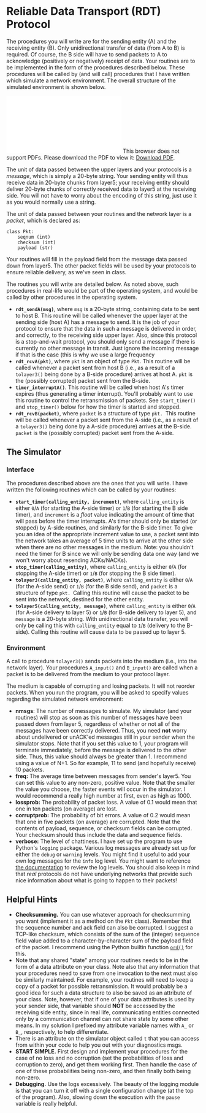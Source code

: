 # Reliable Data Transport (RDT) Protocol

The procedures you will write are for the sending entity (A) and the receiving
entity (B). Only unidirectional transfer of data (from A to B) is required. Of
course, the B side will have to send packets to A to acknowledge (positively or
negatively) receipt of data. Your routines are to be implemented in the form of
the procedures described below. These procedures will be called by (and will
call) procedures that I have written which simulate a network environment. The
overall structure of the simulated environment is shown below.

<object data="diagram.pdf" type="application/pdf" width="700px" height="700px">
    <embed src="diagram.pdf">
        This browser does not support PDFs. Please download the PDF to view it: <a href="diagram.pdf">Download PDF</a>.</p>
    </embed>
</object>

The unit of data passed between the upper layers and your protocols is a
*message*, which is simply a 20-byte string. Your sending entity will thus
receive data in 20-byte chunks from layer5; your receiving entity should deliver
20-byte chunks of correctly received data to layer5 at the receiving side. You
will not have to worry about the encoding of this string, just use it as you
would normally use a string.

The unit of data passed between your routines and the network layer is a
*packet*, which is declared as:

```
class Pkt:
    seqnum (int)
    checksum (int)
    payload (str)
```

Your routines will fill in the payload field from the message data passed down
from layer5. The other packet fields will be used by your protocols to ensure
reliable delivery, as we've seen in class.

The routines you will write are detailed below. As noted above, such procedures
in real-life would be part of the operating system, and would be called by other
procedures in the operating system.

- **`rdt_sendA(msg)`**, where `msg` is a 20-byte string, containing data to be
  sent to host B. This routine will be called whenever the upper layer at
  the sending side (host A) has a message to send. It is the job of your
  protocol to ensure that the data in such a message is delivered in order, and
  correctly, to the receiving side upper layer. Also, since this protocol is a
  stop-and-wait protocol, you should only send a message if there is currently
  no other message in transit. Just ignore the incoming message if that is the
  case (this is why we use a large frequency
- **`rdt_rcvA(pkt)`**, where `pkt` is an object of type `Pkt`. This routine will
  be called whenever a packet sent from host B (i.e., as a result of a
  `tolayer3()` being done by a B-side procedure) arrives at host A. `pkt` is the
  (possibly corrupted) packet sent from the B-side.
- **`timer_interruptA()`**. This routine will be called when host A's timer
  expires (thus generating a timer interrupt). You'll probably want to use this
  routine to control the retransmission of packets. See `start_timer()` and
  `stop_timer()` below for how the timer is started and stopped.
- **`rdt_rcvB(packet)`**, where `packet` is a structure of type `pkt. `This
  routine will be called whenever a packet sent from the A-side (i.e., as a
  result of a `tolayer3()` being done by a A-side procedure) arrives at the
  B-side. `packet` is the (possibly corrupted) packet sent from the A-side.

## The Simulator

### Interface

The procedures described above are the ones that you will write. I have
written the following routines which can be called by your routines:

- **`start_timer(calling_entity, increment)`**, where `calling_entity` is either
  `0`/`A` (for starting the A-side timer) or `1`/`B` (for starting the B side
  timer), and `increment` is a *float* value indicating the amount of time that
  will pass before the timer interrupts. A's timer should only be started (or
  stopped) by A-side routines, and similarly for the B-side timer. To give you
  an idea of the appropriate increment value to use, a packet sent into the
  network takes an average of 5 time units to arrive at the other side when
  there are no other messages in the medium. Note: you shouldn't need the timer
  for B since we will only be sending data one way (and we won't worry about
      resending ACKs/NACKs).
- **`stop_timer(calling_entity)`**, where `calling_entity` is either `0`/`A` (for
  stopping the A-side timer) or `1`/`B` (for stopping the B side timer).
- **`tolayer3(calling_entity, packet)`**, where `calling_entity` is either
  `0`/`A` (for the A-side send) or `1`/`B` (for the B side send), and `packet`
  is a structure of type `pkt. `Calling this routine will cause the packet to be
  sent into the network, destined for the other entity.
- **`tolayer5(calling_entity, message)`**, where `calling_entity` is either
  `0`/`A` (for A-side delivery to layer 5) or `1`/`B` (for B-side delivery to
  layer 5), and `message` is a 20-byte string. With unidirectional data
  transfer, you will only be calling this with `calling_entity` equal to `1`/`B`
  (delivery to the B-side). Calling this routine will cause data to be passed up
  to layer 5.

### Environment

A call to procedure `tolayer3()` sends packets into the medium (i.e., into the
network layer). Your procedures `A_input()` and `B_input()` are called when a
packet is to be delivered from the medium to your protocol layer.

The medium is capable of corrupting and losing packets. It will not reorder
packets. When you run the program, you will be asked to specify values regarding
the simulated network environment:

- **nmsgs**: The number of messages to simulate. My simulator (and your
  routines) will stop as soon as this number of messages have been passed down
  from layer 5, regardless of whether or not all of the messages have been
  correctly delivered. Thus, you need **not** worry about undelivered or
  unACK'ed messages still in your sender when the simulator stops. Note that if
  you set this value to 1, your program will terminate immediately, before the
  message is delivered to the other side. Thus, this value should always be
  greater than 1. I recommend using a value of N+1. So for example, 11 to send
  (and hopefully receive) 10 packets.
- **freq:** The average time between messages from sender's layer5. You can set
  this value to any non-zero, positive value. Note that the smaller the value
  you choose, the faster events will occur in the simulator. I would recommend a
  really high number at first, even as high as 1000.
- **lossprob:** The probability of packet loss. A value of 0.1 would mean that
  one in ten packets (on average) are lost.
- **corruptprob:** The probability of bit errors. A value of 0.2 would mean that
  one in five packets (on average) are corrupted. Note that the contents of
  payload, sequence, or checksum fields can be corrupted. Your checksum should
  thus include the data and sequence fields.
- **verbose:** The level of chattiness. I have set up the program to use
  Python's `logging` package. Various log messages are already set up for either
  the `debug` or `warning` levels. You might find it useful to add your own log
  messages for the `info` log level. You might want to reference
  [the documentation](https://docs.python.org/3.7/library/logging.html#logging-levels)
  to review the log levels. You should also keep in mind that *real*
  protocols do not have underlying networks that provide such nice information
  about what is going to happen to their packets!

## Helpful Hints

- **Checksumming.** You can use whatever approach for checksumming you want
  (implement it as a method on the `Pkt` class). Remember that the sequence
  number and ack field can also be corrupted. I suggest a TCP-like checksum,
  which consists of the sum of the (integer) sequence field value added to a
  character-by-character sum of the payload field of the packet. I recommend
  using the Python builtin function
  [`ord()`](https://docs.python.org/3/library/functions.html#ord) for this.
- Note that any shared "state" among your routines needs to be in the form of a
  data attribute on your class. Note also that any information that your
  procedures need to save from one invocation to the next must also be
  similarly maintained. For example, your routines will need to keep a copy of a
  packet for possible retransmission. It would probably be a good idea for such
  a data structure to also be saved as an attribute of your class. Note,
  however, that if one of your data attributes is used by your sender side, that
  variable should **NOT** be accessed by the receiving side entity, since in
  real life, communicating entities connected only by a communication channel
  can not share state by some other means. In my solution I prefixed my
  attribute variable names with `A_` or `B_`, respectively, to help
  differentiate.
- There is an attribute on the simulator object called `t` that you can access from
  within your code to help you out with your diagnostics msgs.
- **START SIMPLE.** First design and implement your procedures for the case
  of no loss and no corruption (set the probabilities of loss and corruption
  to zero), and get them working first. Then handle the case of one of these
  probabilities being non-zero, and then finally both being non-zero.
- **Debugging.** Use the logs excessively. The beauty of the logging module
  is that you can turn it off with a single configuration change (at the top
  of the program). Also, slowing down the execution with the `pause`
  variable is really helpful.
